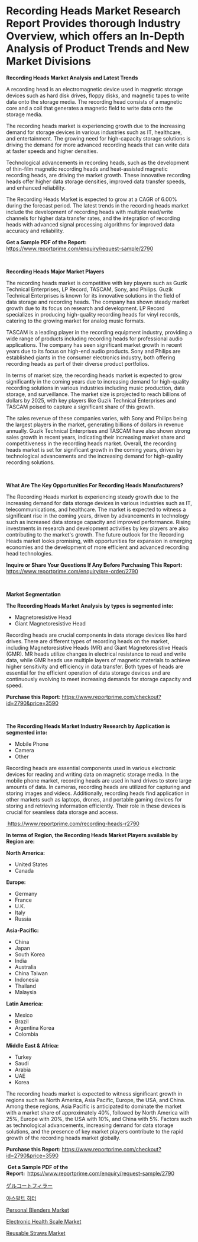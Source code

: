 <p><h1>Recording Heads Market Research Report Provides thorough Industry Overview, which offers an In-Depth Analysis of Product Trends and New Market Divisions</h1></p><p><strong>Recording Heads Market Analysis and Latest Trends</strong></p>
<p><p>A recording head is an electromagnetic device used in magnetic storage devices such as hard disk drives, floppy disks, and magnetic tapes to write data onto the storage media. The recording head consists of a magnetic core and a coil that generates a magnetic field to write data onto the storage media.</p><p>The recording heads market is experiencing growth due to the increasing demand for storage devices in various industries such as IT, healthcare, and entertainment. The growing need for high-capacity storage solutions is driving the demand for more advanced recording heads that can write data at faster speeds and higher densities.</p><p>Technological advancements in recording heads, such as the development of thin-film magnetic recording heads and heat-assisted magnetic recording heads, are driving the market growth. These innovative recording heads offer higher data storage densities, improved data transfer speeds, and enhanced reliability.</p><p>The Recording Heads Market is expected to grow at a CAGR of 6.00% during the forecast period. The latest trends in the recording heads market include the development of recording heads with multiple read/write channels for higher data transfer rates, and the integration of recording heads with advanced signal processing algorithms for improved data accuracy and reliability.</p></p>
<p><strong>Get a Sample PDF of the Report:&nbsp;</strong> <a href="https://www.reportprime.com/enquiry/request-sample/2790">https://www.reportprime.com/enquiry/request-sample/2790</a></p>
<p>&nbsp;</p>
<p><strong>Recording Heads Major Market Players</strong></p>
<p><p>The recording heads market is competitive with key players such as Guzik Technical Enterprises, LP Record, TASCAM, Sony, and Philips. Guzik Technical Enterprises is known for its innovative solutions in the field of data storage and recording heads. The company has shown steady market growth due to its focus on research and development. LP Record specializes in producing high-quality recording heads for vinyl records, catering to the growing market for analog music formats.</p><p>TASCAM is a leading player in the recording equipment industry, providing a wide range of products including recording heads for professional audio applications. The company has seen significant market growth in recent years due to its focus on high-end audio products. Sony and Philips are established giants in the consumer electronics industry, both offering recording heads as part of their diverse product portfolios.</p><p>In terms of market size, the recording heads market is expected to grow significantly in the coming years due to increasing demand for high-quality recording solutions in various industries including music production, data storage, and surveillance. The market size is projected to reach billions of dollars by 2025, with key players like Guzik Technical Enterprises and TASCAM poised to capture a significant share of this growth.</p><p>The sales revenue of these companies varies, with Sony and Philips being the largest players in the market, generating billions of dollars in revenue annually. Guzik Technical Enterprises and TASCAM have also shown strong sales growth in recent years, indicating their increasing market share and competitiveness in the recording heads market. Overall, the recording heads market is set for significant growth in the coming years, driven by technological advancements and the increasing demand for high-quality recording solutions.</p></p>
<p>&nbsp;</p>
<p><strong>What Are The Key Opportunities For Recording Heads Manufacturers?</strong></p>
<p><p>The Recording Heads market is experiencing steady growth due to the increasing demand for data storage devices in various industries such as IT, telecommunications, and healthcare. The market is expected to witness a significant rise in the coming years, driven by advancements in technology such as increased data storage capacity and improved performance. Rising investments in research and development activities by key players are also contributing to the market's growth. The future outlook for the Recording Heads market looks promising, with opportunities for expansion in emerging economies and the development of more efficient and advanced recording head technologies.</p></p>
<p><strong>Inquire or Share Your Questions If Any Before Purchasing This Report:</strong> <a href="https://www.reportprime.com/enquiry/pre-order/2790">https://www.reportprime.com/enquiry/pre-order/2790</a></p>
<p>&nbsp;</p>
<p><strong>Market Segmentation</strong></p>
<p><strong>The Recording Heads Market Analysis by types is segmented into:</strong></p>
<p><ul><li>Magnetoresistive Head</li><li>Giant Magnetoresistive Head</li></ul></p>
<p><p>Recording heads are crucial components in data storage devices like hard drives. There are different types of recording heads on the market, including Magnetoresistive Heads (MR) and Giant Magnetoresistive Heads (GMR). MR heads utilize changes in electrical resistance to read and write data, while GMR heads use multiple layers of magnetic materials to achieve higher sensitivity and efficiency in data transfer. Both types of heads are essential for the efficient operation of data storage devices and are continuously evolving to meet increasing demands for storage capacity and speed.</p></p>
<p><strong>Purchase this Report:&nbsp;</strong><a href="https://www.reportprime.com/checkout?id=2790&price=3590">https://www.reportprime.com/checkout?id=2790&price=3590</a></p>
<p>&nbsp;</p>
<p><strong>The Recording Heads Market Industry Research by Application is segmented into:</strong></p>
<p><ul><li>Mobile Phone</li><li>Camera</li><li>Other</li></ul></p>
<p><p>Recording heads are essential components used in various electronic devices for reading and writing data on magnetic storage media. In the mobile phone market, recording heads are used in hard drives to store large amounts of data. In cameras, recording heads are utilized for capturing and storing images and videos. Additionally, recording heads find application in other markets such as laptops, drones, and portable gaming devices for storing and retrieving information efficiently. Their role in these devices is crucial for seamless data storage and access.</p></p>
<p><a href="https://www.reportprime.com/recording-heads-r2790">&nbsp;https://www.reportprime.com/recording-heads-r2790</a></p>
<p><strong>In terms of Region, the Recording Heads Market Players available by Region are:</strong></p>
<p>
    <p> <strong> North America: </strong>
        <ul>
            <li>United States</li>
            <li>Canada</li>
        </ul>
        </p> 
    <p> <strong> Europe: </strong>
        <ul>
            <li>Germany</li>
            <li>France</li>
            <li>U.K.</li>
            <li>Italy</li>
            <li>Russia</li>
        </ul>
        </p> 
    <p> <strong> Asia-Pacific: </strong>
        <ul>
            <li>China</li>
            <li>Japan</li>
            <li>South Korea</li>
            <li>India</li>
            <li>Australia</li>
            <li>China Taiwan</li>
            <li>Indonesia</li>
            <li>Thailand</li>
            <li>Malaysia</li>
        </ul>
        </p> 
    <p> <strong> Latin America: </strong>
        <ul>
            <li>Mexico</li>
            <li>Brazil</li>
            <li>Argentina Korea</li>
            <li>Colombia</li>
        </ul>
        </p> 
    <p> <strong> Middle East & Africa: </strong>
        <ul>
            <li>Turkey</li>
            <li>Saudi</li>
            <li>Arabia</li>
            <li>UAE</li>
            <li>Korea</li>
        </ul>
    </p>
    </p>
<p><p>The recording heads market is expected to witness significant growth in regions such as North America, Asia Pacific, Europe, the USA, and China. Among these regions, Asia Pacific is anticipated to dominate the market with a market share of approximately 40%, followed by North America with 25%, Europe with 20%, the USA with 10%, and China with 5%. Factors such as technological advancements, increasing demand for data storage solutions, and the presence of key market players contribute to the rapid growth of the recording heads market globally.</p></p>
<p><strong>Purchase this Report: </strong><a href="https://www.reportprime.com/checkout?id=2790&price=3590">https://www.reportprime.com/checkout?id=2790&price=3590</a></p>
<p>&nbsp;<strong>Get a Sample PDF of the Report:&nbsp;&nbsp;</strong><a href="https://www.reportprime.com/enquiry/request-sample/2790">https://www.reportprime.com/enquiry/request-sample/2790</a></p>
<p><strong></strong></p>
<p><p><a href="https://github.com/dadanedu33/Market-Research-Report-List-1/blob/main/221860672565.md">ゲルコートフィラー</a></p><p><a href="https://github.com/anton65482023/Market-Research-Report-List-1/blob/main/119026469442.md">아스팔트 히터</a></p><p><a href="https://issuu.com/reportprime-2/docs/personal-blenders-market-size-2030.pptx">Personal Blenders Market</a></p><p><a href="https://github.com/Valeridd446677/Market-Research-Report-List-1/blob/main/electronic-health-scale-market.md">Electronic Health Scale Market</a></p><p><a href="https://issuu.com/reportprime-2/docs/reusable-straws-market-size-2030.pptx">Reusable Straws Market</a></p></p>
